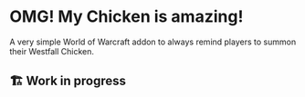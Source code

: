 # OMG! My Chicken is amazing!

A very simple World of Warcraft addon to always remind players to summon their Westfall Chicken.

## 🏗️ Work in progress